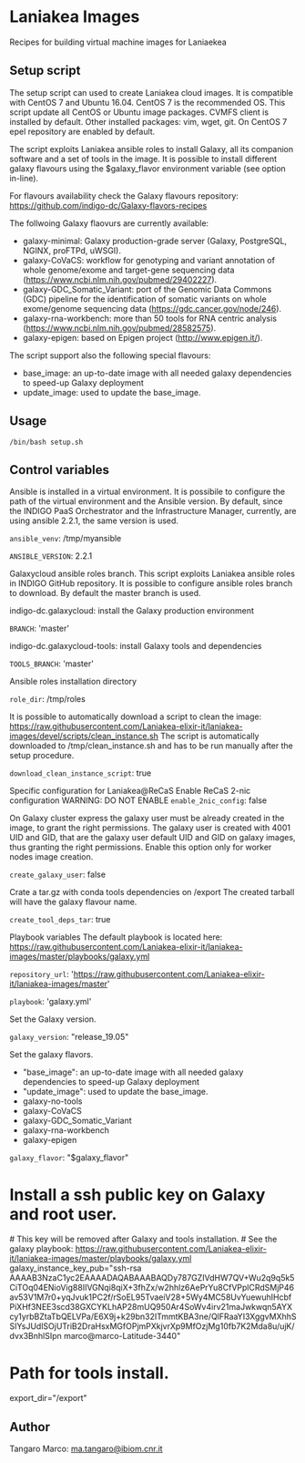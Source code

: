 Laniakea Images
===============

Recipes for building virtual machine images for Laniaekea

Setup script
------------

The setup script can used to create Laniakea cloud images. It is compatible with CentOS 7 and Ubuntu 16.04. CentOS 7 is the recommended OS.
This script update all CentOS or Ubuntu image packages. CVMFS client is installed by default. Other installed packages: vim, wget, git.
On CentOS 7 epel repository are enabled by default.
 
The script exploits Laniakea ansible roles to install Galaxy, all its companion software and a set of tools in the image.
It is possible to install different galaxy flavours using the $galaxy_flavor environment variable (see option in-line).

For flavours availability check the Galaxy flavours repository: https://github.com/indigo-dc/Galaxy-flavors-recipes

The follwoing Galaxy flaovurs are currently available:

- galaxy-minimal: Galaxy production-grade server (Galaxy, PostgreSQL, NGINX, proFTPd, uWSGI).
- galaxy-CoVaCS: workflow for genotyping and variant annotation of whole genome/exome and target-gene sequencing data (https://www.ncbi.nlm.nih.gov/pubmed/29402227).
- galaxy-GDC_Somatic_Variant: port of the Genomic Data Commons (GDC) pipeline for the identification of somatic variants on whole exome/genome sequencing data (https://gdc.cancer.gov/node/246).
- galaxy-rna-workbench: more than 50 tools for RNA centric analysis (https://www.ncbi.nlm.nih.gov/pubmed/28582575).
- galaxy-epigen: based on Epigen project (http://www.epigen.it/).

The script support also the following special flavours:
- base_image: an up-to-date image with all needed galaxy dependencies to speed-up Galaxy deployment
- update_image: used to update the base_image.

Usage
-----
```
/bin/bash setup.sh
```

Control variables
-----------------

Ansible is installed in a virtual environment.
It is possibile to configure the path of the virtual environment and the Ansible version.
By default, since the INDIGO PaaS Orchestrator and the Infrastructure Manager, currently, are using ansible 2.2.1, the same version is used.

``ansible_venv``: /tmp/myansible

``ANSIBLE_VERSION``: 2.2.1

Galaxycloud ansible roles branch.
This script exploits Laniakea ansible roles in INDIGO GitHub repository.
It is possible to configure ansible roles branch to download. By default the master branch is used.

indigo-dc.galaxycloud: install the Galaxy production environment

``BRANCH``: 'master'

indigo-dc.galaxycloud-tools: install Galaxy tools and dependencies 

``TOOLS_BRANCH``: 'master'

Ansible roles installation directory

``role_dir``: /tmp/roles

It is possible to automatically download a script to clean the image:
https://raw.githubusercontent.com/Laniakea-elixir-it/laniakea-images/devel/scripts/clean_instance.sh
The script is automatically downloaded to /tmp/clean_instance.sh and has to be run manually
after the setup procedure.

``download_clean_instance_script``: true

Specific configuration for Laniakea@ReCaS
Enable ReCaS 2-nic configuration
WARNING: DO NOT ENABLE
``enable_2nic_config``: false

On Galaxy cluster express the galaxy user must be already created in the image, to grant the right permissions.
The galaxy user is created with 4001 UID and GID, that are the galaxy user default UID and GID on galaxy images, thus granting the right permissions.
Enable this option only for worker nodes image creation.

``create_galaxy_user``: false

Crate a tar.gz with conda tools dependencies on /export
The created tarball will have the galaxy flavour name.

``create_tool_deps_tar``: true

Playbook variables
The default playbook is located here: https://raw.githubusercontent.com/Laniakea-elixir-it/laniakea-images/master/playbooks/galaxy.yml

``repository_url``: 'https://raw.githubusercontent.com/Laniakea-elixir-it/laniakea-images/master'

``playbook``: 'galaxy.yml'

Set the Galaxy version.

``galaxy_version``: "release_19.05"

Set the galaxy flavors.
- "base_image": an up-to-date image with all needed galaxy dependencies to speed-up Galaxy deployment
- "update_image": used to update the base_image.
- galaxy-no-tools
- galaxy-CoVaCS
- galaxy-GDC_Somatic_Variant
- galaxy-rna-workbench
- galaxy-epigen

``galaxy_flavor``: "$galaxy_flavor"
# Install a ssh public key on Galaxy and root user.
# This key will be removed after Galaxy and tools installation.
# See the galaxy playbook: https://raw.githubusercontent.com/Laniakea-elixir-it/laniakea-images/master/playbooks/galaxy.yml
galaxy_instance_key_pub="ssh-rsa AAAAB3NzaC1yc2EAAAADAQABAAABAQDy787GZIVdHW7QV+Wu2q9q5k5CiTOq04ENioVig88IIVGNqi8qiX+3fhZx/w2hhlz6AePrYu8CfVPplCRdSMjP46av53V1M7r0+yqJvuk1PC2f/rSoEL95TvaeiV28+5Wy4MC58UvYuewuhIHcbfPiXHf3NEE3scd38GXCYKLhAP28mUQ950Ar4SoWv4irv21maJwkwqn5AYXcy1yrbBZtaTbQELVPa/E6X9j+k29bn32ITmmtKBA3ne/QlFRaaYI3XggvMXhhSSIYsJUdlSOjUTriB2DraHsxMGfOPjmPXkjvrXp9MfOzjMg10fb7K2Mda8u/ujK/dvx3BnhlSIpn marco@marco-Latitude-3440"
# Path for tools install.
export_dir="/export"


Author
------

Tangaro Marco: ma.tangaro@ibiom.cnr.it
